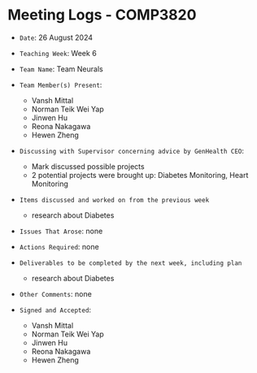 # Meeting Logs - COMP3820

- `Date`: 26 August 2024

- `Teaching Week`: Week 6

- `Team Name`: Team Neurals 

- `Team Member(s) Present`: 
    * Vansh Mittal
    * Norman Teik Wei Yap
    * Jinwen Hu
    * Reona Nakagawa
    * Hewen Zheng

- `Discussing with Supervisor concerning advice by GenHealth CEO`:
    * Mark discussed possible projects  
    * 2 potential projects were brought up: Diabetes Monitoring, Heart Monitoring

- `Items discussed and worked on from the previous week`
  - research about Diabetes 


- `Issues That Arose`: none

- `Actions Required`: none

- `Deliverables to be completed by the next week, including plan`
    * research about Diabetes

- `Other Comments`: none

- `Signed and Accepted`:
    * Vansh Mittal
    * Norman Teik Wei Yap
    * Jinwen Hu
    * Reona Nakagawa
    * Hewen Zheng
